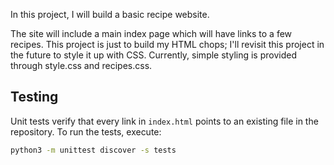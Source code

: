 In this project, I will build a basic recipe website.

The site will include a main index page which will have links to a few recipes. This project is just to build my HTML chops; I'll revisit this project in the future to style it up with CSS. Currently, simple styling is provided through style.css and recipes.css.

## Testing

Unit tests verify that every link in `index.html` points to an existing file in
the repository. To run the tests, execute:

```bash
python3 -m unittest discover -s tests
```

